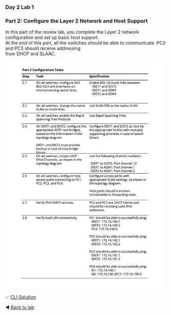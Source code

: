 ### Day 2 Lab 1 
### Part 2: Configure the Layer 2 Network and Host Support
In this part of the review lab, you complete the Layer 2 network configuration and set up basic host support.  
At the end of this part, all the switches should be able to communicate. PC2 and PC3 should receive addressing  
from DHCP and SLAAC.

![Lab topology](/images/pt2-tasks1.png)

✅ [CLI Solution](/solutions/day2lab1-2.md)

◀️ [Back to lab](https://github.com/tech-zero/ccnp-encor/blob/main/labs/_ciscopress/lab1/README.md)

